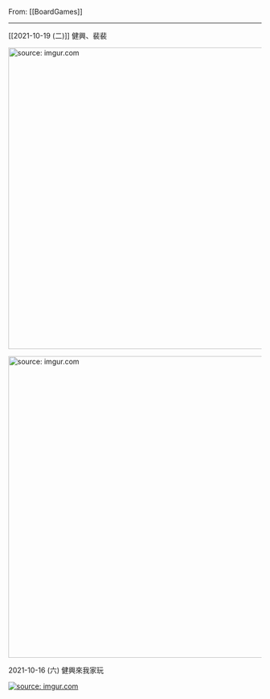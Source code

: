 From: [[BoardGames]]

---

[[2021-10-19 (二)]] 健興、裴裴

<a href="https://imgur.com/osdqb3h"><img src="https://i.imgur.com/osdqb3h.jpg" title="source: imgur.com" width="600px"/></a>

<a href="https://imgur.com/AOn5y4x"><img src="https://i.imgur.com/AOn5y4x.jpg" title="source: imgur.com" width="600px"/></a>


2021-10-16 (六) 健興來我家玩

<a href="https://imgur.com/l1d3hrI"><img src="https://i.imgur.com/l1d3hrI.jpg" title="source: imgur.com" /></a>
